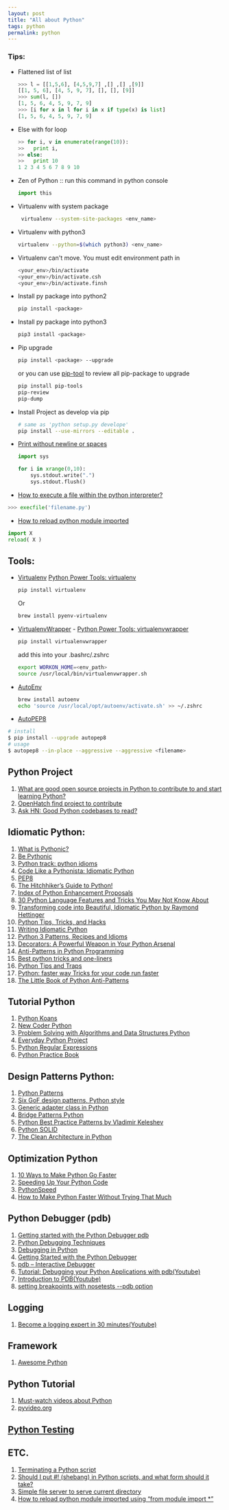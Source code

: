 ```yaml
---
layout: post
title: "All about Python"
tags: python
permalink: python
---
```


### Tips:
* Flattened list of list

  ```python
  >>> l = [[1,5,6], [4,5,9,7] ,[] ,[] ,[9]]
  [[1, 5, 6], [4, 5, 9, 7], [], [], [9]]
  >>> sum(l, [])
  [1, 5, 6, 4, 5, 9, 7, 9]
  >>> [i for x in l for i in x if type(x) is list]
  [1, 5, 6, 4, 5, 9, 7, 9]
  ```
* Else with for loop

  ```python
  >> for i, v in enumerate(range(10)):
  >>   print i,
  >> else:
  >>   print 10
  1 2 3 4 5 6 7 8 9 10
  ```
* Zen of Python :: run this command in python console

  ```python
  import this
  ```
* Virtualenv with system package

  ```sh
   virtualenv --system-site-packages <env_name>
  ```
* Virtualenv with python3

  ```sh
  virtualenv --python=$(which python3) <env_name>
  ```
* Virtualenv can't move. You must edit environment path in

  ```sh
  <your_env>/bin/activate
  <your_env>/bin/activate.csh
  <your_env>/bin/activate.finsh
  ```
* Install py package into python2

  ```sh
  pip install <package>
  ```
* Install py package into python3

  ```sh
  pip3 install <package>
  ```
* Pip upgrade

  ```sh
  pip install <package> --upgrade
  ```

  or you can use [pip-tool](https://github.com/nvie/pip-tools) to review all pip-package to upgrade

  ```sh
  pip install pip-tools
  pip-review
  pip-dump
  ```

* Install Project as develop via pip

  ```sh
  # same as 'python setup.py develope'
  pip install --use-mirrors --editable .
  ```

* [Print without newline or spaces](http://stackoverflow.com/questions/493386/how-to-print-in-python-without-newline-or-space)

  ```python
  import sys

  for i in xrange(0,10):
      sys.stdout.write(".")
      sys.stdout.flush()
  ```
* [How to execute a file within the python interpreter?](http://stackoverflow.com/questions/1027714/how-to-execute-a-file-within-the-python-interpreter)

```python
>>> execfile('filename.py')
```

* [How to reload python module imported](http://stackoverflow.com/questions/5516783/how-to-reload-python-module-imported-using-from-module-import)

```python
import X
reload( X )
```

## Tools:
* [Virtualenv](http://virtualenv.readthedocs.org)
  [Python Power Tools: virtualenv](http://code.tutsplus.com/articles/python-power-tools-virtualenv--net-31560)

  ```sh
  pip install virtualenv
  ```

  Or

  ```sh
  brew install pyenv-virtualenv
  ```
* [VirtualenvWrapper](http://virtualenvwrapper.readthedocs.org) -  [Python Power Tools: virtualenvwrapper](http://code.tutsplus.com/articles/python-power-tools-virtualenvwrapper--net-31569)

  ```sh
  pip install virtualenvwrapper
  ```
  add this into your .bashrc/.zshrc

  ```sh
  export WORKON_HOME=<env_path>
  source /usr/local/bin/virtualenvwrapper.sh
  ```

* [AutoEnv](https://github.com/kennethreitz/autoenv)

  ```sh
  brew install autoenv
  echo 'source /usr/local/opt/autoenv/activate.sh' >> ~/.zshrc
  ```

* [AutoPEP8](https://github.com/hhatto/autopep8)

```sh
# install
$ pip install --upgrade autopep8
# usage
$ autopep8 --in-place --aggressive --aggressive <filename>
```

## Python Project
1. [What are good open source projects in Python to contribute to and start learning Python?](https://www.quora.com/What-are-good-open-source-projects-in-Python-to-contribute-to-and-start-learning-Python)
2. [OpenHatch find project to contribute](http://openhatch.org/search/?toughness=bitesize&language=Python)
3. [Ask HN: Good Python codebases to read?](https://news.ycombinator.com/item?id=9896369)

## Idiomatic Python:
1. [What is Pythonic?](http://blog.startifact.com/posts/older/what-is-pythonic.html)
2. [Be Pythonic](http://www.cafepy.com/article/be_pythonic/)
3. [Python track: python idioms](http://courses.cms.caltech.edu/cs11/material/python/misc/python_idioms.html)
4. [Code Like a Pythonista: Idiomatic Python](http://python.net/~goodger/projects/pycon/2007/idiomatic/handout.html)
5. [PEP8](http://legacy.python.org/dev/peps/pep-0008/)
6. [The Hitchhiker’s Guide to Python!](http://docs.python-guide.org/en/latest/)
7. [Index of Python Enhancement Proposals](http://legacy.python.org/dev/peps/)
8. [30 Python Language Features and Tricks You May Not Know About](http://sahandsaba.com/thirtyMalika-python-language-features-and-tricks-you-may-not-know.html)
9. [Transforming code into Beautiful, Idiomatic Python by Raymond Hettinger](https://speakerdeck.com/pyconslides/transforming-code-into-beautiful-idiomatic-python-by-raymond-hettinger-1)
10. [Python Tips, Tricks, and Hacks](http://www.siafoo.net/article/52)
11. [Writing Idiomatic Python](http://www.jeffknupp.com/blog/2012/10/04/writing-idiomatic-python/)
12. [Python 3 Patterns, Recipes and Idioms](http://python-3-patterns-idioms-test.readthedocs.org/en/latest/)
13. [Decorators: A Powerful Weapon in Your Python Arsenal](https://speakerdeck.com/pycon2014/decorators-a-powerful-weapon-in-your-python-arsenal-by-colton-myers)
14. [Anti-Patterns in Python Programming](http://lignos.org/py_antipatterns/)
15. [Best python tricks and one-liners](http://www.reddit.com/r/Python/comments/2e5wb7/best_python_tricks_and_oneliners/)
16. [Python Tips and Traps](https://www.airpair.com/python/posts/python-tips-and-traps)
17. [Python: faster way Tricks for your code run faster](http://zokis.github.io/Python--Faster-Way/)
18. [The Little Book of Python Anti-Patterns](http://docs.quantifiedcode.com/python-anti-patterns/index.html#)

## Tutorial Python
1. [Python Koans](http://github.com/gregmalcolm/python_koans)
2. [New Coder Python](http://newcoder.io)
3. [Problem Solving with Algorithms and Data Structures Python](http://interactivepython.org/runestone/static/pythonds/index.html)
4. [Everyday Python Project](http://interactivepython.org/runestone/static/everyday/index.html)
5. [Python Regular Expressions](https://developers.google.com/edu/python/regular-expressions)
6. [Python Practice Book](http://anandology.com/python-practice-book/index.html)


## Design Patterns Python:
1. [Python Patterns](https://github.com/faif/python-patterns)
2. [Six GoF design patterns, Python style](http://ginstrom.com/scribbles/2007/10/08/design-patterns-python-style/)
3. [Generic adapter class in Python](http://ginstrom.com/scribbles/2008/11/06/generic-adapter-class-in-python/)
4. [Bridge Patterns Python](http://en.wikibooks.org/wiki/Computer_Science_Design_Patterns/Bridge_Pattern#Python)
5. [Python Best Practice Patterns by Vladimir Keleshev](http://stevenloria.com/python-best-practice-patterns-by-vladimir-keleshev-notes/)
6. [Python SOLID](http://www.slideshare.net/DrTrucho/python-solid)
7. [The Clean Architecture in Python](http://pyvideo.org/video/2840/the-clean-architecture-in-python)


## Optimization Python
1. [10 Ways to Make Python Go Faster](http://ianwitham.wordpress.com/2009/12/18/making-python-programs-run-faster/)
2. [Speeding Up Your Python Code](http://maxburstein.com/blog/speeding-up-your-python-code/)
3. [PythonSpeed](https://wiki.python.org/moin/PythonSpeed)
4. [How to Make Python Faster Without Trying That Much](http://lukauskas.co.uk/articles/2014/02/12/how-to-make-python-faster-without-trying-that-much/)

## Python Debugger (pdb)
1. [Getting started with the Python Debugger pdb](http://stackoverflow.com/questions/4228637/getting-started-with-the-python-debugger-pdb)
2. [Python Debugging Techniques](https://gimmebar-assets.s3.amazonaws.com/4fe38b76be0a5.html)
3. [Debugging in Python](https://pythonconquerstheuniverse.wordpress.com/2009/09/10/debugging-in-python/)
4. [Getting Started with the Python Debugger](http://tech.pro/tutorial/1382/getting-started-with-the-python-debugger)
5. [pdb – Interactive Debugger](http://pymotw.com/2/pdb/#temporary-breakpoints)
6. [Tutorial: Debugging your Python Applications with pdb(Youtube)](https://www.youtube.com/watch?v=bZZTeKPRSLQ)
7. [Introduction to PDB(Youtube)](https://www.youtube.com/watch?v=vfPtGsSJldg)
8. [setting breakpoints with nosetests --pdb option](http://stackoverflow.com/questions/4950637/setting-breakpoints-with-nosetests-pdb-option)

## Logging
1. [Become a logging expert in 30 minutes(Youtube)](https://www.youtube.com/watch?v=24_4WWkSmNo)

## Framework
1. [Awesome Python](https://github.com/ibotdotout/awesome-python)

## Python Tutorial
1. [Must-watch videos about Python](https://github.com/s16h/py-must-watch)
2. [pyvideo.org](http://pyvideo.org)

## [Python Testing]({{url}}/python-testing)


## ETC.
1. [Terminating a Python script](http://stackoverflow.com/questions/73663/terminating-a-python-script)
2. [Should I put #! (shebang) in Python scripts, and what form should it
take?](http://stackoverflow.com/questions/6908143/should-i-put-shebang-in-python-scripts-and-what-form-should-it-take)
3. [Simple file server to serve current directory](http://stackoverflow.com/questions/15328623/simple-file-server-to-serve-current-directory)
4. [How to reload python module imported using “from module import *”](http://stackoverflow.com/questions/5516783/how-to-reload-python-module-imported-using-from-module-import)
